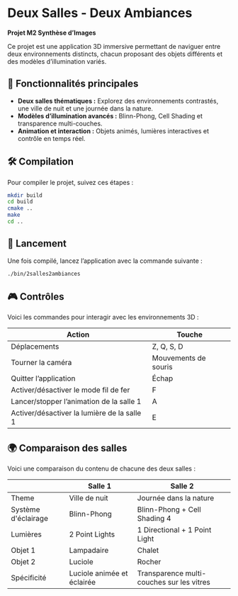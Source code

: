 # Deux Salles - Deux Ambiances

**Projet M2 Synthèse d’Images**

Ce projet est une application 3D immersive permettant de naviguer entre deux environnements distincts, chacun proposant des objets différents et des modèles d’illumination variés.

## 🚀 Fonctionnalités principales

- **Deux salles thématiques :** Explorez des environnements contrastés, une ville de nuit et une journée dans la nature.
- **Modèles d’illumination avancés :** Blinn-Phong, Cell Shading et transparence multi-couches.
- **Animation et interaction :** Objets animés, lumières interactives et contrôle en temps réel.

## 🛠️ Compilation

Pour compiler le projet, suivez ces étapes :

```bash
mkdir build
cd build
cmake ..
make
cd ..
```

## 🎯 Lancement

Une fois compilé, lancez l’application avec la commande suivante :

```bash
./bin/2salles2ambiances
```

## 🎮 Contrôles

Voici les commandes pour interagir avec les environnements 3D :

| Action                                      | Touche               |
| ------------------------------------------- | -------------------- |
| Déplacements                                | Z, Q, S, D           |
| Tourner la caméra                           | Mouvements de souris |
| Quitter l’application                       | Échap                |
| Activer/désactiver le mode fil de fer       | F                    |
| Lancer/stopper l’animation de la salle 1    | A                    |
| Activer/désactiver la lumière de la salle 1 | E                    |

## 🌍 Comparaison des salles

Voici une comparaison du contenu de chacune des deux salles :

|                     | Salle 1                    | Salle 2                                   |
| ------------------- | -------------------------- | ----------------------------------------- |
| Theme               | Ville de nuit              | Journée dans la nature                    |
| Système d'éclairage | Blinn-Phong                | Blinn-Phong + Cell Shading 4              |
| Lumières            | 2 Point Lights             | 1 Directional + 1 Point Light             |
| Objet 1             | Lampadaire                 | Chalet                                    |
| Objet 2             | Luciole                    | Rocher                                    |
| Spécificité         | Luciole animée et éclairée | Transparence multi-couches sur les vitres |
